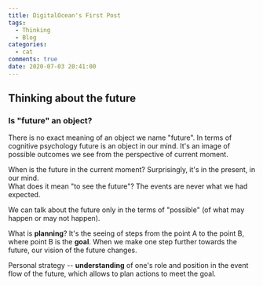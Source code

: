 ```yaml
---
title: DigitalOcean's First Post
tags:
  - Thinking
  - Blog
categories:
  - cat
comments: true
date: 2020-07-03 20:41:00
---
```


## Thinking about the future
### Is "future" an object?

There is no exact meaning of an object we name "future".
In terms of cognitive psychology future is an object in our mind. 
It's an image of possible outcomes we see from the perspective of current moment.

When is the future in the current moment? Surprisingly, it's in the present, in our mind.  
What does it mean "to see the future"? The events are never what we had expected.

We can talk about the future only in the terms of "possible" (of what may happen or may not happen).

What is **planning**? It's the seeing of steps from the point A to the point B, where point B is the **goal**.
When we make one step further towards the future, our vision of the future changes.

Personal strategy -- **understanding** of one's role and position in the event flow of the future, 
which allows to plan actions to meet the goal.
